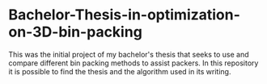 # Bachelor-Thesis-in-optimization-on-3D-bin-packing

This was the initial project of my bachelor's thesis that seeks to use and compare different bin packing methods to assist packers.
In this repository it is possible to find the thesis and the algorithm used in its writing.
